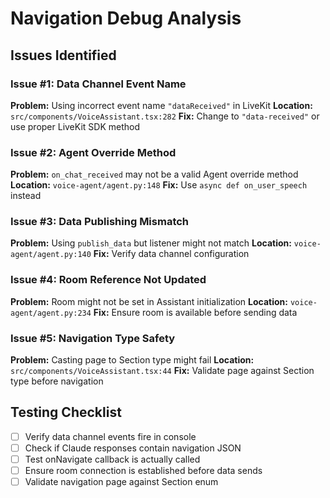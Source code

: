 # Navigation Debug Analysis

## Issues Identified

### Issue #1: Data Channel Event Name

**Problem:** Using incorrect event name `"dataReceived"` in LiveKit
**Location:** `src/components/VoiceAssistant.tsx:282`
**Fix:** Change to `"data-received"` or use proper LiveKit SDK method

### Issue #2: Agent Override Method

**Problem:** `on_chat_received` may not be a valid Agent override method
**Location:** `voice-agent/agent.py:148`
**Fix:** Use `async def on_user_speech` instead

### Issue #3: Data Publishing Mismatch

**Problem:** Using `publish_data` but listener might not match
**Location:** `voice-agent/agent.py:140`
**Fix:** Verify data channel configuration

### Issue #4: Room Reference Not Updated

**Problem:** Room might not be set in Assistant initialization
**Location:** `voice-agent/agent.py:234`
**Fix:** Ensure room is available before sending data

### Issue #5: Navigation Type Safety

**Problem:** Casting page to Section type might fail
**Location:** `src/components/VoiceAssistant.tsx:44`
**Fix:** Validate page against Section type before navigation

## Testing Checklist

- [ ] Verify data channel events fire in console
- [ ] Check if Claude responses contain navigation JSON
- [ ] Test onNavigate callback is actually called
- [ ] Ensure room connection is established before data sends
- [ ] Validate navigation page against Section enum
